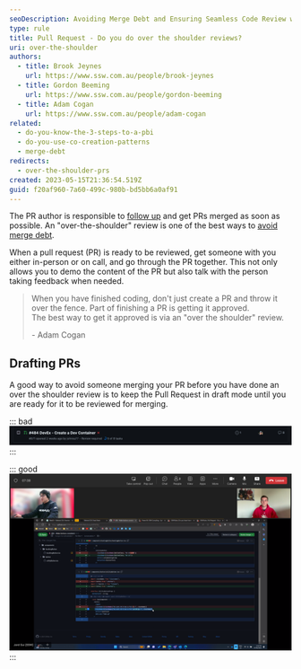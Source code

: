 ```yaml
---
seoDescription: Avoiding Merge Debt and Ensuring Seamless Code Review with Over-the-Shoulder Reviews
type: rule
title: Pull Request - Do you do over the shoulder reviews?
uri: over-the-shoulder
authors:
  - title: Brook Jeynes
    url: https://www.ssw.com.au/people/brook-jeynes
  - title: Gordon Beeming
    url: https://www.ssw.com.au/people/gordon-beeming
  - title: Adam Cogan
    url: https://www.ssw.com.au/people/adam-cogan
related:
  - do-you-know-the-3-steps-to-a-pbi
  - do-you-use-co-creation-patterns
  - merge-debt
redirects:
  - over-the-shoulder-prs
created: 2023-05-15T21:36:54.519Z
guid: f20af960-7a60-499c-980b-bd5bb6a0af91
---
```


The PR author is responsible to [follow up](/tofu) and get PRs merged as soon as possible. An "over-the-shoulder" review is one of the best ways to [avoid merge debt](/merge-debt).

When a pull request (PR) is ready to be reviewed, get someone with you either in-person or on call, and go through the PR together. This not only allows you to demo the content of the PR but also talk with the person taking feedback when needed.

<!--endintro-->

> When you have finished coding, don't just create a PR and throw it over the fence. Part of finishing a PR is getting it approved.  
> The best way to get it approved is via an "over the shoulder" review.
>
> \- Adam Cogan

## Drafting PRs

A good way to avoid someone merging your PR before you have done an over the shoulder review is to keep the Pull Request in draft mode until you are ready for it to be reviewed for merging.

::: bad
![Figure: Bad example - Pressing commit and forgetting about it. PR has been left open for a over 2 weeks](over-the-shoulder-old-PR.png)
:::

::: good
![Figure: Good example - Devs reviewing a PR on a call - no merge debt!](over-the-shoulder-pr.png)
:::

